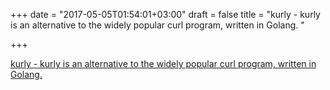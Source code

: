 +++
date = "2017-05-05T01:54:01+03:00"
draft = false
title = "kurly - kurly is an alternative to the widely popular curl program, written in Golang. "

+++

<p><a href="https://t.co/vPAwFsdrij">kurly - kurly is an alternative to the widely popular curl program, written in Golang. </a></p>